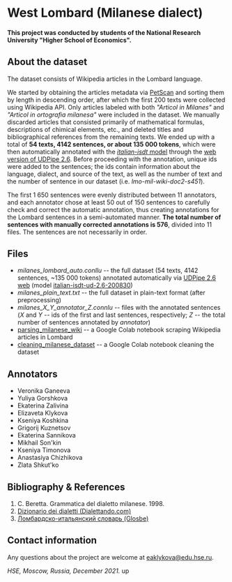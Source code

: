 # West Lombard (Milanese dialect)

#### This project was conducted by students of the National Research University "Higher School of Economics".

## About the dataset
The dataset consists of Wikipedia articles in the Lombard language.

We started by obtaining the articles metadata via [PetScan](https://petscan.wmflabs.org/?psid=20645707) and sorting them by length in descending order, after which the first 200 texts were collected using Wikipedia API. Only articles labeled with both *"Articol in Milanes"* and *"Articol in ortografia milanesa"* were included in the dataset. We manually discarded articles that consisted primarily of mathematical formulas, descriptions of chimical elements, etc., and deleted titles and bibliographical references from the remaining texts. We ended up with a total of **54 texts, 4142 sentences, or about 135 000 tokens**, which were then automatically annotated with the [*italian-isdt* model](https://github.com/UniversalDependencies/UD_Italian-ISDT) through the [web version of UDPipe 2.6](http://lindat.mff.cuni.cz/services/udpipe/run.php). Before proceeding with the annotation, unique ids were added to the sentences; the ids contain information about the language, dialect, and source of the text, as well as the number of text and the number of sentence in our dataset (i.e. *lmo-mil-wiki-doc2-s451*).

The first 1 650 sentences were evenly distributed between 11 annotators, and each annotator chose at least 50 out of 150 sentences to carefully check and correct the automatic annotation, thus creating annotations for the Lombard sentences in a semi-automated manner. **The total number of sentences with manually corrected annotations is 576**, divided into 11 files. The sentences are not necessarily in order.

## Files
* *milanes_lombard_auto.conllu* -- the full dataset (54 texts, 4142 sentences, ~135 000 tokens) annotated automatically via [UDPipe 2.6 web](http://lindat.mff.cuni.cz/services/udpipe/run.php) (model [italian-isdt-ud-2.6-200830](https://github.com/UniversalDependencies/UD_Italian-ISDT))
* *milanes_plain_text.txt* -- the full dataset in plain-text format (after preprocessing)
* *milanes_X_Y_annotator_Z.connlu* -- files with the annotated sentences (*X* and *Y* -- ids of the first and last sentences, respectively; *Z* -- the total number of sentences annotated by *annotator*)
* [parsing_milanese_wiki](https://colab.research.google.com/drive/1IIMp8-U9cSzSlYFikL9oXx_jNcnOyVdf?usp=sharing) -- a Google Colab notebook scraping Wikipedia articles in Lombard
* [cleaning_milanese_dataset](https://colab.research.google.com/drive/1P1ZdEXQ68xL5IrjMFvhJuuVxfQ62y6Q3?usp=sharing) -- a Google Colab notebook cleaning the dataset  

## Annotators
* Veronika Ganeeva
* Yuliya Gorshkova
* Ekaterina Zalivina
* Elizaveta Klykova
* Kseniya Koshkina
* Grigorij Kuznetsov
* Ekaterina Sannikova
* Mikhail Son'kin
* Kseniya Timonova
* Anastasiya Chizhikova
* Zlata Shkut'ko

## Bibliography & References
1. C. Beretta. Grammatica del dialetto milanese. 1998.
2. [Dizionario dei dialetti (Dialettando.com)](https://www.dialettando.com/dizionario/dizionario.lasso)
3. [Ломбардско-итальянский словарь (Glosbe)](https://glosbe.com/lmo/it)

## Contact information
Any questions about the project are welcome at eaklykova@edu.hse.ru.

*HSE, Moscow, Russia, December 2021.*
up
